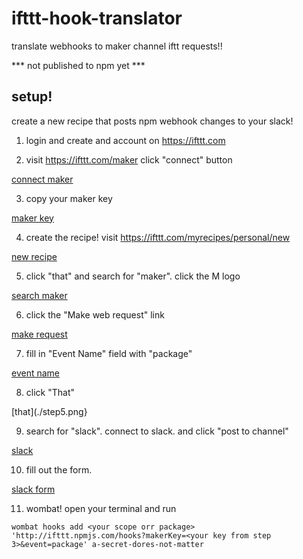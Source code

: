 # ifttt-hook-translator
translate webhooks to maker channel iftt requests!!


***   not published to npm yet ***


## setup!

create a new recipe that posts npm webhook changes to your slack!

1. login and create and account on https://ifttt.com

2. visit https://ifttt.com/maker click "connect" button

[connect maker](./step10.png)

3. copy your maker key  

[maker key](./step11.png)

4. create the recipe! visit https://ifttt.com/myrecipes/personal/new

[new recipe](./step1.png)

5. click "that" and search for "maker". click the M logo

[search maker](./step2.png)

6. click the "Make web request" link

[make request](./step3.png)

7. fill in "Event Name" field with "package"

[event name](./step4.png)

8. click "That"

[that](./step5.png}

9. search for "slack". connect to slack. and click "post to channel"

[slack](./step6.png)

10. fill out the form. 

[slack form](./step7.png)


11. wombat! open your terminal and run 

```
wombat hooks add <your scope orr package> 'http://ifttt.npmjs.com/hooks?makerKey=<your key from step 3>&event=package' a-secret-dores-not-matter
```
